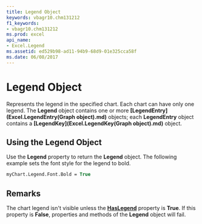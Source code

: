 ```yaml
---
title: Legend Object
keywords: vbagr10.chm131212
f1_keywords:
- vbagr10.chm131212
ms.prod: excel
api_name:
- Excel.Legend
ms.assetid: ed529b98-ad11-94b9-68d9-01e325cca58f
ms.date: 06/08/2017
---
```



# Legend Object

Represents the legend in the specified chart. Each chart can have only one legend. The  **Legend** object contains one or more **[LegendEntry](Excel.LegendEntry(Graph object).md)** objects; each  **LegendEntry** object contains a **[LegendKey](Excel.LegendKey(Graph object).md)** object.


## Using the Legend Object

Use the  **Legend** property to return the **Legend** object. The following example sets the font style for the legend to bold.


```vb
myChart.Legend.Font.Bold = True
```


## Remarks

The chart legend isn't visible unless the  **[HasLegend](Excel.HasLegend.md)** property is  **True**. If this property is  **False**, properties and methods of the  **Legend** object will fail.


